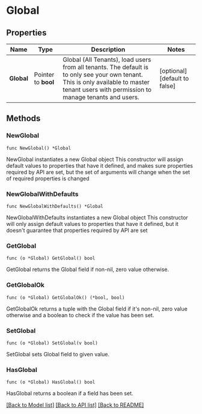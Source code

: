 # Global

## Properties

Name | Type | Description | Notes
------------ | ------------- | ------------- | -------------
**Global** | Pointer to **bool** | Global (All Tenants), load users from all tenants. The default is to only see your own tenant. This is only available to master tenant users with permission to manage tenants and users. | [optional] [default to false]

## Methods

### NewGlobal

`func NewGlobal() *Global`

NewGlobal instantiates a new Global object
This constructor will assign default values to properties that have it defined,
and makes sure properties required by API are set, but the set of arguments
will change when the set of required properties is changed

### NewGlobalWithDefaults

`func NewGlobalWithDefaults() *Global`

NewGlobalWithDefaults instantiates a new Global object
This constructor will only assign default values to properties that have it defined,
but it doesn't guarantee that properties required by API are set

### GetGlobal

`func (o *Global) GetGlobal() bool`

GetGlobal returns the Global field if non-nil, zero value otherwise.

### GetGlobalOk

`func (o *Global) GetGlobalOk() (*bool, bool)`

GetGlobalOk returns a tuple with the Global field if it's non-nil, zero value otherwise
and a boolean to check if the value has been set.

### SetGlobal

`func (o *Global) SetGlobal(v bool)`

SetGlobal sets Global field to given value.

### HasGlobal

`func (o *Global) HasGlobal() bool`

HasGlobal returns a boolean if a field has been set.


[[Back to Model list]](../README.md#documentation-for-models) [[Back to API list]](../README.md#documentation-for-api-endpoints) [[Back to README]](../README.md)


